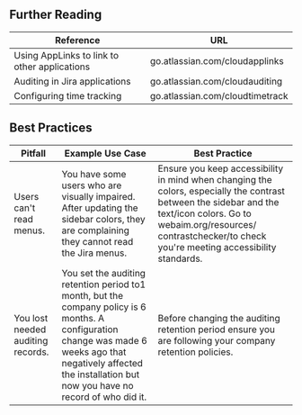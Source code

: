## Further Reading
|Reference         |URL|
|--|--|
|Using AppLinks to link to other applications | go.atlassian.com/cloudapplinks |
|Auditing in Jira applications | go.atlassian.com/cloudauditing |
|Configuring time tracking | go.atlassian.com/cloudtimetrack |

## Best Practices
| Pitfall  | Example Use Case | Best Practice |
|---|---|---| 
| Users can't read menus. | You have some users who are visually impaired. After updating the sidebar colors, they are complaining they cannot read the Jira menus. | Ensure you keep accessibility in mind when changing the colors, especially the contrast between the sidebar and the text/icon colors. Go to webaim.org/resources/ contrastchecker/to check you're meeting accessibility standards.|
| You lost needed auditing records.|You set the auditing retention period to1 month, but the company policy is 6 months. A configuration change was made 6 weeks ago that negatively affected the installation but now you have no record of who did it.|Before changing the auditing retention period ensure you are following your company retention policies.|